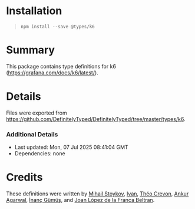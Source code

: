 # Installation
> `npm install --save @types/k6`

# Summary
This package contains type definitions for k6 (https://grafana.com/docs/k6/latest/).

# Details
Files were exported from https://github.com/DefinitelyTyped/DefinitelyTyped/tree/master/types/k6.

### Additional Details
 * Last updated: Mon, 07 Jul 2025 08:41:04 GMT
 * Dependencies: none

# Credits
These definitions were written by [Mihail Stoykov](https://github.com/MStoykov), [Ivan](https://github.com/codebien), [Théo Crevon](https://github.com/oleiade), [Ankur Agarwal](https://github.com/ankur22), [İnanç Gümüş](https://github.com/inancgumus), and [Joan López de la Franca Beltran](https://github.com/joanlopez).
